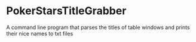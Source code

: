 # PokerStarsTitleGrabber

A command line program that parses the titles of table windows and prints their nice names to txt files